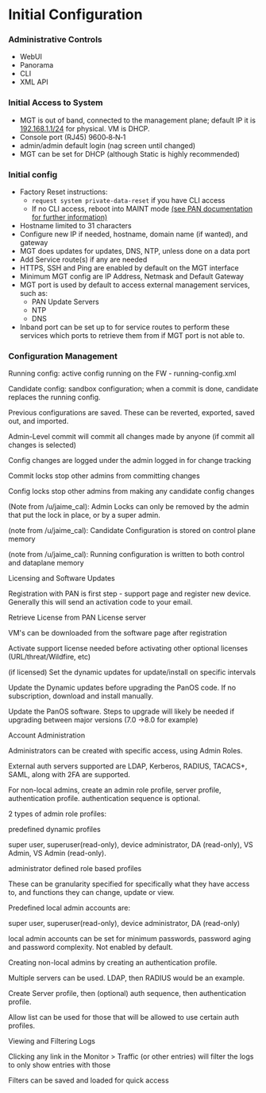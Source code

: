 # Initial Configuration

### Administrative Controls
* WebUI
* Panorama
* CLI
* XML API

### Initial Access to System
* MGT is out of band, connected to the management plane; default IP it is [192.168.1.1/24](https://192.168.1.1) for physical. VM is DHCP.
* Console port (RJ45) 9600‐8‐N‐1
* admin/admin default login (nag screen until changed)
* MGT can be set for DHCP (although Static is highly recommended)

### Initial config
* Factory Reset instructions:
  * `request system private-data-reset` if you have CLI access
  * If no CLI access, reboot into MAINT mode [(see PAN documentation for further information)](https://live.paloaltonetworks.com/t5/Management-Articles/How-to-Enter-Maintenance-Mode-on-the-Palo-Alto-Networks-Firewall/ta-p/55082)
* Hostname limited to 31 characters
* Configure new IP if needed, hostname, domain name (if wanted), and gateway
* MGT does updates for updates, DNS, NTP, unless done on a data port
* Add Service route(s) if any are needed
* HTTPS, SSH and Ping are enabled by default on the MGT interface
* Minimum MGT config are IP Address, Netmask and Default Gateway
* MGT port is used by default to access external management services, such as:
  * PAN Update Servers
  * NTP
  * DNS
* Inband port can be set up to for service routes to perform these services which ports to retrieve them from if MGT port is not able to.

### Configuration Management

Running config: active config running on the FW - running-config.xml

Candidate config: sandbox configuration; when a commit is done, candidate replaces the running config.

Previous configurations are saved. These can be reverted, exported, saved out, and imported.

Admin-Level commit will commit all changes made by anyone (if commit all changes is selected)

Config changes are logged under the admin logged in for change tracking

Commit locks stop other admins from committing changes

Config locks stop other admins from making any candidate config changes

(Note from /u/jaime_cal): Admin Locks can only be removed by the admin that put the lock in place, or by a super admin.

(note from /u/jaime_cal): Candidate Configuration is stored on control plane memory

(note from /u/jaime_cal): Running configuration is written to both control and dataplane memory

​Licensing and Software Updates

Registration with PAN is first step - support page and register new device. Generally this will send an activation code to your email.

Retrieve License from PAN License server

VM's can be downloaded from the software page after registration

Activate support license needed before activating other optional licenses (URL/threat/Wildfire, etc)

(if licensed) Set the dynamic updates for update/install on specific intervals

Update the Dynamic updates before upgrading the PanOS code. If no subscription, download and install manually.

Update the PanOS software. Steps to upgrade will likely be needed if upgrading between major versions (7.0 ->8.0 for example)

​Account Administration

Administrators can be created with specific access, using Admin Roles.

External auth servers supported are LDAP, Kerberos, RADIUS, TACACS+, SAML, along with 2FA are supported.

For non-local admins, create an admin role profile, server profile, authentication profile. authentication sequence is optional.

2 types of admin role profiles:

predefined dynamic profiles

super user, superuser(read-only), device administrator, DA (read-only), VS Admin, VS Admin (read-only).

administrator defined role based profiles

These can be granularity specified for specifically what they have access to, and functions they can change, update or view.

Predefined local admin accounts are:

super user, superuser(read-only), device administrator, DA (read-only)

local admin accounts can be set for minimum passwords, password aging and password complexity. Not enabled by default.

Creating non-local admins by creating an authentication profile.

Multiple servers can be used. LDAP, then RADIUS would be an example.

Create Server profile, then (optional) auth sequence, then authentication profile.

Allow list can be used for those that will be allowed to use certain auth profiles.

Viewing and Filtering Logs

Clicking any link in the Monitor > Traffic (or other entries) will filter the logs to only show entries with those

Filters can be saved and loaded for quick access
